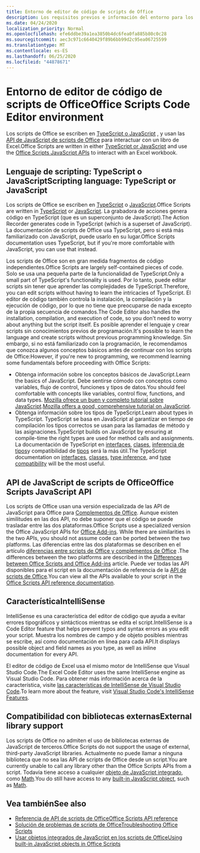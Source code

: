 ```yaml
---
title: Entorno de editor de código de scripts de Office
description: Los requisitos previos e información del entorno para los scripts de Office en Excel en la Web.
ms.date: 04/24/2020
localization_priority: Normal
ms.openlocfilehash: efe6ddbe39a1ea3850b4dc6fea0fa885b80c0c28
ms.sourcegitcommit: aec3c971c6640429f89b6bb99d2c95ea06725599
ms.translationtype: MT
ms.contentlocale: es-ES
ms.lasthandoff: 06/25/2020
ms.locfileid: "44878671"
---
```

# <a name="office-scripts-code-editor-environment"></a><span data-ttu-id="fe77d-103">Entorno de editor de código de scripts de Office</span><span class="sxs-lookup"><span data-stu-id="fe77d-103">Office Scripts Code Editor environment</span></span>

<span data-ttu-id="fe77d-104">Los scripts de Office se escriben en [TypeScript o JavaScript](#scripting-language-typescript-or-javascript) , y usan las [API de JavaScript de scripts de Office](#office-scripts-javascript-api) para interactuar con un libro de Excel.</span><span class="sxs-lookup"><span data-stu-id="fe77d-104">Office Scripts are written in either [TypeScript or JavaScript](#scripting-language-typescript-or-javascript) and use the [Office Scripts JavaScript APIs](#office-scripts-javascript-api) to interact with an Excel workbook.</span></span>

## <a name="scripting-language-typescript-or-javascript"></a><span data-ttu-id="fe77d-105">Lenguaje de scripting: TypeScript o JavaScript</span><span class="sxs-lookup"><span data-stu-id="fe77d-105">Scripting language: TypeScript or JavaScript</span></span>

<span data-ttu-id="fe77d-106">Los scripts de Office se escriben en [TypeScript](https://www.typescriptlang.org/docs/home.html) o [JavaScript](https://developer.mozilla.org/docs/Web/JavaScript).</span><span class="sxs-lookup"><span data-stu-id="fe77d-106">Office Scripts are written in [TypeScript](https://www.typescriptlang.org/docs/home.html) or [JavaScript](https://developer.mozilla.org/docs/Web/JavaScript).</span></span> <span data-ttu-id="fe77d-107">La grabadora de acciones genera código en TypeScript (que es un superconjunto de JavaScript).</span><span class="sxs-lookup"><span data-stu-id="fe77d-107">The Action Recorder generates code in TypeScript (which is a superset of JavaScript).</span></span> <span data-ttu-id="fe77d-108">La documentación de scripts de Office usa TypeScript, pero si está más familiarizado con JavaScript, puede usarlo en su lugar.</span><span class="sxs-lookup"><span data-stu-id="fe77d-108">Office Scripts documentation uses TypeScript, but if you're more comfortable with JavaScript, you can use that instead.</span></span>

<span data-ttu-id="fe77d-109">Los scripts de Office son en gran medida fragmentos de código independientes.</span><span class="sxs-lookup"><span data-stu-id="fe77d-109">Office Scripts are largely self-contained pieces of code.</span></span> <span data-ttu-id="fe77d-110">Solo se usa una pequeña parte de la funcionalidad de TypeScript.</span><span class="sxs-lookup"><span data-stu-id="fe77d-110">Only a small part of TypeScript's functionality is used.</span></span> <span data-ttu-id="fe77d-111">Por lo tanto, puede editar scripts sin tener que aprender las complejidades de TypeScript.</span><span class="sxs-lookup"><span data-stu-id="fe77d-111">Therefore, you can edit scripts without having to learn the intricacies of TypeScript.</span></span> <span data-ttu-id="fe77d-112">El editor de código también controla la instalación, la compilación y la ejecución de código, por lo que no tiene que preocuparse de nada excepto de la propia secuencia de comandos.</span><span class="sxs-lookup"><span data-stu-id="fe77d-112">The Code Editor also handles the installation, compilation, and execution of code, so you don't need to worry about anything but the script itself.</span></span> <span data-ttu-id="fe77d-113">Es posible aprender el lenguaje y crear scripts sin conocimientos previos de programación.</span><span class="sxs-lookup"><span data-stu-id="fe77d-113">It's possible to learn the language and create scripts without previous programming knowledge.</span></span> <span data-ttu-id="fe77d-114">Sin embargo, si no está familiarizado con la programación, le recomendamos que conozca algunos conceptos básicos antes de continuar con los scripts de Office:</span><span class="sxs-lookup"><span data-stu-id="fe77d-114">However, if you're new to programming, we recommend learning some fundamentals before proceeding with Office Scripts:</span></span>

- <span data-ttu-id="fe77d-115">Obtenga información sobre los conceptos básicos de JavaScript.</span><span class="sxs-lookup"><span data-stu-id="fe77d-115">Learn the basics of JavaScript.</span></span> <span data-ttu-id="fe77d-116">Debe sentirse cómodo con conceptos como variables, flujo de control, funciones y tipos de datos.</span><span class="sxs-lookup"><span data-stu-id="fe77d-116">You should feel comfortable with concepts like variables, control flow, functions, and data types.</span></span> <span data-ttu-id="fe77d-117">[Mozilla ofrece un buen y completo tutorial sobre JavaScript](https://developer.mozilla.org/docs/Web/JavaScript/Guide/Introduction).</span><span class="sxs-lookup"><span data-stu-id="fe77d-117">[Mozilla offers a good, comprehensive tutorial on JavaScript](https://developer.mozilla.org/docs/Web/JavaScript/Guide/Introduction).</span></span>
- <span data-ttu-id="fe77d-118">Obtenga información sobre los tipos de TypeScript.</span><span class="sxs-lookup"><span data-stu-id="fe77d-118">Learn about types in TypeScript.</span></span> <span data-ttu-id="fe77d-119">TypeScript se basa en JavaScript al garantizar en tiempo de compilación los tipos correctos se usan para las llamadas de método y las asignaciones.</span><span class="sxs-lookup"><span data-stu-id="fe77d-119">TypeScript builds on JavaScript by ensuring at compile-time the right types are used for method calls and assignments.</span></span> <span data-ttu-id="fe77d-120">La documentación de TypeScript en [interfaces](https://www.typescriptlang.org/docs/handbook/interfaces.html), [clases](https://www.typescriptlang.org/docs/handbook/classes.html), [inferencia de tipos](https://www.typescriptlang.org/docs/handbook/type-inference.html)y compatibilidad de [tipos](https://www.typescriptlang.org/docs/handbook/type-compatibility.html) será la más útil.</span><span class="sxs-lookup"><span data-stu-id="fe77d-120">The TypeScript documentation on [interfaces](https://www.typescriptlang.org/docs/handbook/interfaces.html), [classes](https://www.typescriptlang.org/docs/handbook/classes.html), [type inference](https://www.typescriptlang.org/docs/handbook/type-inference.html), and [type compatibility](https://www.typescriptlang.org/docs/handbook/type-compatibility.html) will be the most useful.</span></span>

## <a name="office-scripts-javascript-api"></a><span data-ttu-id="fe77d-121">API de JavaScript de scripts de Office</span><span class="sxs-lookup"><span data-stu-id="fe77d-121">Office Scripts JavaScript API</span></span>

<span data-ttu-id="fe77d-122">Los scripts de Office usan una versión especializada de las API de JavaScript para Office para [Complementos de Office](/office/dev/add-ins/overview/index). Aunque existen similitudes en las dos API, no debe suponer que el código se puede trasladar entre las dos plataformas.</span><span class="sxs-lookup"><span data-stu-id="fe77d-122">Office Scripts use a specialized version the Office JavaScript APIs for [Office Add-ins](/office/dev/add-ins/overview/index). While there are similarities in the two APIs, you should not assume code can be ported between the two platforms.</span></span> <span data-ttu-id="fe77d-123">Las diferencias entre las dos plataformas se describen en el artículo [diferencias entre scripts de Office y complementos de Office](../resources/add-ins-differences.md#apis) .</span><span class="sxs-lookup"><span data-stu-id="fe77d-123">The differences between the two platforms are described in the [Differences between Office Scripts and Office Add-ins](../resources/add-ins-differences.md#apis) article.</span></span> <span data-ttu-id="fe77d-124">Puede ver todas las API disponibles para el script en la documentación de referencia de la [API de scripts de Office](/javascript/api/office-scripts/overview).</span><span class="sxs-lookup"><span data-stu-id="fe77d-124">You can view all the APIs available to your script in the [Office Scripts API reference documentation](/javascript/api/office-scripts/overview).</span></span>

## <a name="intellisense"></a><span data-ttu-id="fe77d-125">Característica</span><span class="sxs-lookup"><span data-stu-id="fe77d-125">IntelliSense</span></span>

<span data-ttu-id="fe77d-126">IntelliSense es una característica del editor de código que ayuda a evitar errores tipográficos y sintácticos mientras se edita el script.</span><span class="sxs-lookup"><span data-stu-id="fe77d-126">IntelliSense is a Code Editor feature that helps prevent typos and syntax errors as you edit your script.</span></span> <span data-ttu-id="fe77d-127">Muestra los nombres de campo y de objeto posibles mientras se escribe, así como documentación en línea para cada API.</span><span class="sxs-lookup"><span data-stu-id="fe77d-127">It displays possible object and field names as you type, as well as inline documentation for every API.</span></span>

<span data-ttu-id="fe77d-128">El editor de código de Excel usa el mismo motor de IntelliSense que Visual Studio Code.</span><span class="sxs-lookup"><span data-stu-id="fe77d-128">The Excel Code Editor uses the same IntelliSense engine as Visual Studio Code.</span></span> <span data-ttu-id="fe77d-129">Para obtener más información acerca de la característica, visite [las características de IntelliSense de Visual Studio Code](https://code.visualstudio.com/docs/editor/intellisense#_intellisense-features).</span><span class="sxs-lookup"><span data-stu-id="fe77d-129">To learn more about the feature, visit [Visual Studio Code's IntelliSense Features](https://code.visualstudio.com/docs/editor/intellisense#_intellisense-features).</span></span>

## <a name="external-library-support"></a><span data-ttu-id="fe77d-130">Compatibilidad con bibliotecas externas</span><span class="sxs-lookup"><span data-stu-id="fe77d-130">External library support</span></span>

<span data-ttu-id="fe77d-131">Los scripts de Office no admiten el uso de bibliotecas externas de JavaScript de terceros.</span><span class="sxs-lookup"><span data-stu-id="fe77d-131">Office Scripts do not support the usage of external, third-party JavaScript libraries.</span></span> <span data-ttu-id="fe77d-132">Actualmente no puede llamar a ninguna biblioteca que no sea las API de scripts de Office desde un script.</span><span class="sxs-lookup"><span data-stu-id="fe77d-132">You are currently unable to call any library other than the Office Scripts APIs from a script.</span></span> <span data-ttu-id="fe77d-133">Todavía tiene acceso a cualquier [objeto de JavaScript integrado](../develop/javascript-objects.md), como [Math](https://developer.mozilla.org/docs/Web/JavaScript/Reference/Global_Objects/Math).</span><span class="sxs-lookup"><span data-stu-id="fe77d-133">You do still have access to any [built-in JavaScript object](../develop/javascript-objects.md), such as [Math](https://developer.mozilla.org/docs/Web/JavaScript/Reference/Global_Objects/Math).</span></span>

## <a name="see-also"></a><span data-ttu-id="fe77d-134">Vea también</span><span class="sxs-lookup"><span data-stu-id="fe77d-134">See also</span></span>

- [<span data-ttu-id="fe77d-135">Referencia de API de scripts de Office</span><span class="sxs-lookup"><span data-stu-id="fe77d-135">Office Scripts API reference</span></span>](/javascript/api/office-scripts/overview)
- [<span data-ttu-id="fe77d-136">Solución de problemas de scripts de Office</span><span class="sxs-lookup"><span data-stu-id="fe77d-136">Troubleshooting Office Scripts</span></span>](../testing/troubleshooting.md)
- [<span data-ttu-id="fe77d-137">Usar objetos integrados de JavaScript en los scripts de Office</span><span class="sxs-lookup"><span data-stu-id="fe77d-137">Using built-in JavaScript objects in Office Scripts</span></span>](../develop/javascript-objects.md)
